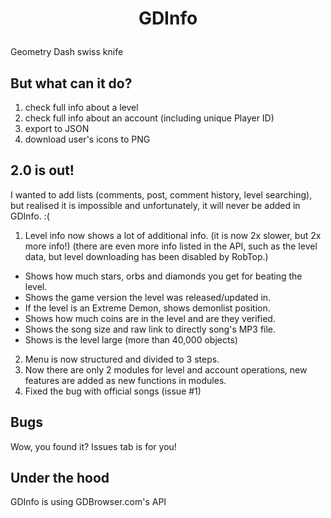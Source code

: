 # <p align=center>GDInfo</p>
Geometry Dash swiss knife

## But what can it do?
1. check full info about a level
2. check full info about an account (including unique Player ID)
3. export to JSON
4. download user's icons to PNG

## 2.0 is out!
I wanted to add lists (comments, post, comment history, level searching), but realised it is impossible and unfortunately, it will never be added in GDInfo. :(

1. Level info now shows a lot of additional info. (it is now 2x slower, but 2x more info!) (there are even more info listed in the API, such as the level data, but level downloading has been disabled by RobTop.)
- Shows how much stars, orbs and diamonds you get for beating the level.
- Shows the game version the level was released/updated in.
- If the level is an Extreme Demon, shows demonlist position.
- Shows how much coins are in the level and are they verified.
- Shows the song size and raw link to directly song's MP3 file.
- Shows is the level large (more than 40,000 objects)
2. Menu is now structured and divided to 3 steps.
3. Now there are only 2 modules for level and account operations, new features are added as new functions in modules.
4. Fixed the bug with official songs (issue #1)

## Bugs
Wow, you found it? Issues tab is for you!

## Under the hood
GDInfo is using GDBrowser.com's API
